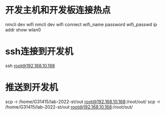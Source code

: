 # 开发主机和开发板连接热点
nmcli dev wifi
nmcli dev wifi connect wifi_name password wifi_passwd
ip addr show wlan0

# ssh连接到开发机
ssh root@192.168.10.168

# 推送到开发机
scp -r /home/G31415/lab-2022-st/out root@192.168.10.168:/root/out/
scp -r /home/G31415/lab-2022-st/out root@192.168.10.168:/root/out/